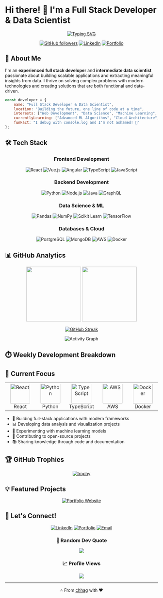 # Hi there! 👋 I'm a Full Stack Developer & Data Scientist

<div align="center">
  
[![Typing SVG](https://readme-typing-svg.herokuapp.com?font=Fira+Code&pause=1000&color=F75C7E&center=true&vCenter=true&width=435&lines=Full+Stack+Developer;Data+Scientist;Machine+Learning+Engineer;Always+learning+new+things)](https://git.io/typing-svg)

[![GitHub followers](https://img.shields.io/github/followers/chhag?style=social)](https://github.com/chhag)
[![LinkedIn](https://img.shields.io/badge/-LinkedIn-0077B5?style=flat&logo=linkedin&logoColor=white)](https://linkedin.com/in/your-profile)
[![Portfolio](https://img.shields.io/badge/-Portfolio-FF7139?style=flat&logo=Firefox-Browser&logoColor=white)](https://chhag.github.io)

</div>

## 🚀 About Me

I'm an **experienced full stack developer** and **intermediate data scientist** passionate about building scalable applications and extracting meaningful insights from data. I thrive on solving complex problems with modern technologies and creating solutions that are both functional and data-driven.

```javascript
const developer = {
    name: "Full Stack Developer & Data Scientist",
    location: "Building the future, one line of code at a time",
    interests: ["Web Development", "Data Science", "Machine Learning", "Open Source"],
    currentlyLearning: ["Advanced ML Algorithms", "Cloud Architecture", "DevOps"],
    funFact: "I debug with console.log and I'm not ashamed! 🐛"
};
```

## 🛠️ Tech Stack

<div align="center">

### Frontend Development
![React](https://img.shields.io/badge/-React-61DAFB?style=for-the-badge&logo=react&logoColor=white)
![Vue.js](https://img.shields.io/badge/-Vue.js-4FC08D?style=for-the-badge&logo=vue.js&logoColor=white)
![Angular](https://img.shields.io/badge/-Angular-DD0031?style=for-the-badge&logo=angular&logoColor=white)
![TypeScript](https://img.shields.io/badge/-TypeScript-3178C6?style=for-the-badge&logo=typescript&logoColor=white)
![JavaScript](https://img.shields.io/badge/-JavaScript-F7DF1E?style=for-the-badge&logo=javascript&logoColor=black)

### Backend Development
![Python](https://img.shields.io/badge/-Python-3776AB?style=for-the-badge&logo=python&logoColor=white)
![Node.js](https://img.shields.io/badge/-Node.js-339933?style=for-the-badge&logo=node.js&logoColor=white)
![Java](https://img.shields.io/badge/-Java-007396?style=for-the-badge&logo=java&logoColor=white)
![GraphQL](https://img.shields.io/badge/-GraphQL-E10098?style=for-the-badge&logo=graphql&logoColor=white)

### Data Science & ML
![Pandas](https://img.shields.io/badge/-Pandas-150458?style=for-the-badge&logo=pandas&logoColor=white)
![NumPy](https://img.shields.io/badge/-NumPy-013243?style=for-the-badge&logo=numpy&logoColor=white)
![Scikit Learn](https://img.shields.io/badge/-Scikit%20Learn-F7931E?style=for-the-badge&logo=scikit-learn&logoColor=white)
![TensorFlow](https://img.shields.io/badge/-TensorFlow-FF6F00?style=for-the-badge&logo=tensorflow&logoColor=white)

### Databases & Cloud
![PostgreSQL](https://img.shields.io/badge/-PostgreSQL-336791?style=for-the-badge&logo=postgresql&logoColor=white)
![MongoDB](https://img.shields.io/badge/-MongoDB-47A248?style=for-the-badge&logo=mongodb&logoColor=white)
![AWS](https://img.shields.io/badge/-AWS-232F3E?style=for-the-badge&logo=amazon-aws&logoColor=white)
![Docker](https://img.shields.io/badge/-Docker-2496ED?style=for-the-badge&logo=docker&logoColor=white)

</div>

## 📊 GitHub Analytics

<div align="center">

<img height="180em" src="https://github-readme-stats-eight-theta.vercel.app/api?username=chhag&show_icons=true&theme=algolia&include_all_commits=true&count_private=true"/>
<img height="180em" src="https://github-readme-stats-eight-theta.vercel.app/api/top-langs/?username=chhag&layout=compact&langs_count=8&theme=algolia"/>

</div>

<div align="center">

[![GitHub Streak](https://streak-stats.demolab.com/?user=chhag&theme=algolia)](https://git.io/streak-stats)

</div>

<div align="center">

![Activity Graph](https://github-readme-activity-graph.vercel.app/graph?username=chhag&theme=react-dark&bg_color=20232a&hide_border=true)

</div>

## ⏱️ Weekly Development Breakdown

<!--START_SECTION:waka-->
<!-- WakaTime stats will be automatically updated here -->
<!--END_SECTION:waka-->

## 🎯 Current Focus

<table>
  <tr>
    <td align="center" width="96">
      <img src="https://techstack-generator.vercel.app/react-icon.svg" alt="React" width="65" height="65" />
      <br>React
    </td>
    <td align="center" width="96">
      <img src="https://techstack-generator.vercel.app/python-icon.svg" alt="Python" width="65" height="65" />
      <br>Python
    </td>
    <td align="center" width="96">
      <img src="https://techstack-generator.vercel.app/ts-icon.svg" alt="TypeScript" width="65" height="65" />
      <br>TypeScript
    </td>
    <td align="center" width="96">
      <img src="https://techstack-generator.vercel.app/aws-icon.svg" alt="AWS" width="65" height="65" />
      <br>AWS
    </td>
    <td align="center" width="96">
      <img src="https://techstack-generator.vercel.app/docker-icon.svg" alt="Docker" width="65" height="65" />
      <br>Docker
    </td>
  </tr>
</table>

- 🔭 Building full-stack applications with modern frameworks
- 📊 Developing data analysis and visualization projects
- 🤖 Experimenting with machine learning models
- 🌱 Contributing to open-source projects
- 📚 Sharing knowledge through code and documentation

## 🏆 GitHub Trophies

<div align="center">

[![trophy](https://github-profile-trophy.vercel.app/?username=chhag&theme=algolia&column=7)](https://github.com/ryo-ma/github-profile-trophy)

</div>

## 💡 Featured Projects

<div align="center">

[![Portfolio Website](https://img.shields.io/badge/-Portfolio%20Website-1e1e2e?style=for-the-badge&logo=github&logoColor=white)](https://chhag.github.io)

</div>

## 🤝 Let's Connect!

<div align="center">

[![LinkedIn](https://img.shields.io/badge/LinkedIn-0077B5?style=for-the-badge&logo=linkedin&logoColor=white)](https://linkedin.com/in/your-profile)
[![Portfolio](https://img.shields.io/badge/Portfolio-FF7139?style=for-the-badge&logo=Firefox-Browser&logoColor=white)](https://chhag.github.io)
[![Email](https://img.shields.io/badge/Email-D14836?style=for-the-badge&logo=gmail&logoColor=white)](mailto:your-email@gmail.com)

</div>

<div align="center">

### 💭 Random Dev Quote
![](https://quotes-github-readme.vercel.app/api?type=horizontal&theme=radical)

### 📈 Profile Views
![](https://komarev.com/ghpvc/?username=chhag&color=blueviolet&style=for-the-badge)

</div>

---

<div align="center">

⭐️ From [chhag](https://github.com/chhag) with ❤️

</div>
